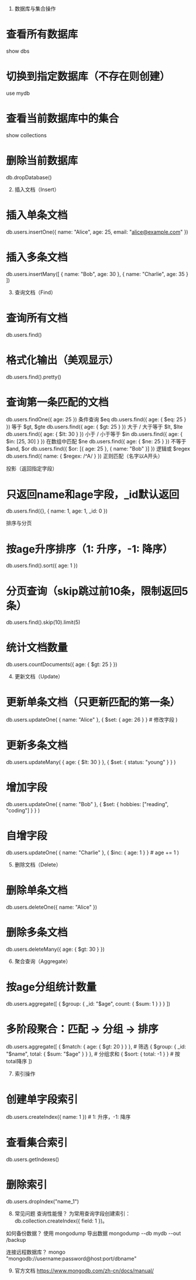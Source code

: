 1. 数据库与集合操作

# 查看所有数据库
show dbs

# 切换到指定数据库（不存在则创建）
use mydb

# 查看当前数据库中的集合
show collections

# 删除当前数据库
db.dropDatabase()

2. 插入文档（Insert）
# 插入单条文档
db.users.insertOne({
  name: "Alice",
  age: 25,
  email: "alice@example.com"
})

# 插入多条文档
db.users.insertMany([
  { name: "Bob", age: 30 },
  { name: "Charlie", age: 35 }
])


3. 查询文档（Find）
# 查询所有文档
db.users.find()

# 格式化输出（美观显示）
db.users.find().pretty()

# 查询第一条匹配的文档
db.users.findOne({ age: 25 })
条件查询
$eq	        db.users.find({ age: { $eq: 25 } })	等于
$gt, $gte	db.users.find({ age: { $gt: 25 } })	大于 / 大于等于
$lt, $lte	db.users.find({ age: { $lt: 30 } })	小于 / 小于等于
$in	        db.users.find({ age: { $in: [25, 30] } })	在数组中匹配
$ne	        db.users.find({ age: { $ne: 25 } })	不等于
$and, $or	db.users.find({ $or: [{ age: 25 }, { name: "Bob" }] })	逻辑或
$regex	    db.users.find({ name: { $regex: /^A/ } })	正则匹配（名字以A开头）

投影（返回指定字段）
# 只返回name和age字段，_id默认返回
db.users.find({}, { name: 1, age: 1, _id: 0 })

排序与分页
# 按age升序排序（1: 升序，-1: 降序）
db.users.find().sort({ age: 1 })

# 分页查询（skip跳过前10条，限制返回5条）
db.users.find().skip(10).limit(5)

# 统计文档数量
db.users.countDocuments({ age: { $gt: 25 } })

4. 更新文档（Update）
# 更新单条文档（只更新匹配的第一条）
db.users.updateOne(
  { name: "Alice" },
  { $set: { age: 26 } }  # 修改字段
)

# 更新多条文档
db.users.updateMany(
  { age: { $lt: 30 } },
  { $set: { status: "young" } }
)

# 增加字段
db.users.updateOne(
  { name: "Bob" },
  { $set: { hobbies: ["reading", "coding"] } }
)

# 自增字段
db.users.updateOne(
  { name: "Charlie" },
  { $inc: { age: 1 } }  # age += 1
)

5. 删除文档（Delete）
# 删除单条文档
db.users.deleteOne({ name: "Alice" })

# 删除多条文档
db.users.deleteMany({ age: { $gt: 30 } })

6. 聚合查询（Aggregate）
# 按age分组统计数量
db.users.aggregate([
  { $group: { _id: "$age", count: { $sum: 1 } } }
])

# 多阶段聚合：匹配 → 分组 → 排序
db.users.aggregate([
  { $match: { age: { $gt: 20 } } },  # 筛选
  { $group: { _id: "$name", total: { $sum: "$age" } } },  # 分组求和
  { $sort: { total: -1 } }  # 按total降序
])

7. 索引操作
# 创建单字段索引
db.users.createIndex({ name: 1 })  # 1: 升序，-1: 降序

# 查看集合索引
db.users.getIndexes()

# 删除索引
db.users.dropIndex("name_1")

8. 常见问题
查询性能慢？
为常用查询字段创建索引：db.collection.createIndex({ field: 1 })。

如何备份数据？
使用 mongodump 导出数据
mongodump --db mydb --out /backup

连接远程数据库？
mongo "mongodb://username:password@host:port/dbname"

9. 官方文档
https://www.mongodb.com/zh-cn/docs/manual/